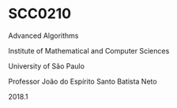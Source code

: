 # SCC0210
Advanced Algorithms

Institute of Mathematical and Computer Sciences

University of São Paulo

Professor João do Espírito Santo Batista Neto

2018.1

